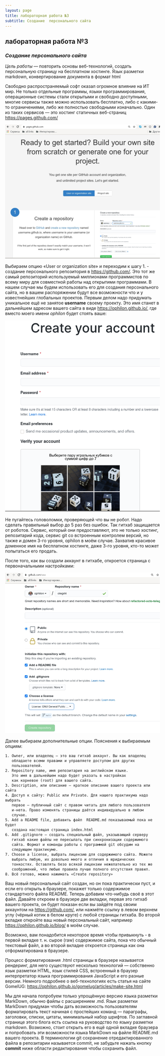 ```yaml
---
layout: page
title: лабораторная работа №3
subtitle: Создание  персонального сайта
---
```


## лабораторная работа №3

### *Создание  персонального сайта*

*Цель работы* — повторить основы веб-технологий, создать персональную страницу на бесплатном хостинге. Язык разметки markdown, конвертирование документа в формат html

Свободно распространяемый софт оказал огромное влияние на ИТ мир. Не
только отдельные программы, языки программирования, операционные
системы стали открытыми и свободно доступными, многие сервисы также
можно использовать бесплатно, либо с какими-то ограничениями, либо
же полностью свободными изначально. Один из таких сервисов — это
хостинг статичных веб-страниц <https://pages.github.com/>

![pages.github](/assets//img/pages.github.jpg)

Выбираем опцию «User or organization site» и переходим к шагу 1. - создание
персонального репозитория в <https://github.com/>. Это тот же самый
репозиторий используемый миллионами программистов по всему миру
для совместной работы над открытими программами. В нашем случае
мы будем использовать его для создания персонального сайта, но
в вашем распоряжении будут все возможности что и у известнейших
глобальных проектов. Первым делом надо придумать уникальное ещё
не занятое **username** своему проекту. Это имя станет в дальнейшем адресом
вашего сайта в виде <https://ophilon.github.io/>, где вместо
моего имени *ophilon* будет стоять ваше:

![new-account](/assets//img/new-account.png)

Не пугайтесь головоломки, проверяющей что вы не робот. Надо сделать
правильный выбор до 5 раз без ошибок. Так гитхаб защищается от роботов.
Сервис, который они предоставляют, это не только хостинг, репозитарий кода,
сервис git со встроенным контролем версий, но также и домен 3-го уровня,
ophilon в моём случае. Захватив красивое доменное имя на бесплатном
хостинге, даже 3-го уровня, кто-то может попытаться его продать.

После того, как вы создали аккаунт в гитхабе, откроется страница
с первоначальными настройками:

![github-setup](/assets//img/github-setup.jpg)

Далее выбираем дополнительные опции. Пояснения к выбираемым опциям:

    1. Owner, или владелец — это ваш гитхаб аккаунт. Вы как владелец
       обладаете всеми правами и управляете доступом для других
       пользователей.
    2. Repository name, имя репозитария на английском языке.
       Это имя в дальнейшем надо будет указать в настройках
       как корневое (root) для вашего сайта.
    3. Description, или описание — краткое описание вашего проекта или сайта
    4. Доступ к сайту: Public или Private. Для нашего практикума надо выбрать
	   первое — публичный сайт с правом читать для любого пользователя
	   и-нета. Право изменять страницы даётся индивидуально в любом
	   случае.
    5. Add a README file, добавить файл  README.md показываемый пока не будет
	   создана настоящая страница index.html
    6. Add .gitignore — создать специальный файл, указывающий серверу
	   гитхаб какие файлы не пересылать при синхронизации содержимого
	   сайта. Формат и команды работы с программой git обсудим на
	   следующем практикуме.
    7. Choose a license, выбрать лицензию для содержимого сайта. Можете
	   выбрать любую, их довольно много и отличия в юридических
	   тонкостях. Оставлять безо всякой лицензии нежелательно из тех же
	   соображений, что любые правила лучше полного отсутствия правил.
    8. Всё готово, можно нажимать «Create repository»

Ваш новый персональный сайт создан, но он пока практически
пуст, и если его открыть в браузере, покажет только содержимое
стандартного файла README. Теперь добавим что-нибудь своё в этот
файл. Давайте откроем в браузере две вкладки, первая это гитхаб
вашего проекта, он будет показан если вы зайдёте под своим аккаунтом
на <https://github.com/>, или нажмёте ссылку в левом верхнем углу (чёрный
котик в белом круге) с любой страницы гитхаба. Во второй вкладке
откройте ваш новый персональный сайт, например <https://ophilon.github.io/blog/>
в моём случае.

Возможно, вам понадобится некоторое время чтобы
привыкнуть - в первой вкладке т. н. сырое (raw) содержимое сайта, пока
что обычный текстовый файл, а во второй вкладке откроется страница
как она отформатирована в браузере.

Процесс форматирования .html страницы в браузере называется
рендеринг, для него существуют несколько технологий —
собственно язык разметки HTML, язык стилей CSS, встроенный в
браузер интерпретатор языка программирования JavaScript и его разные
версии. Немного подробнее о веб-технологиях есть статья на сайте
GomelUG: <https://ophilon.github.io/gomelug/articles/make-site.html>

Мы для начала попробуем только упрощённую версию языка разметки
MarkDown, обычно файлы с расширением .md. Язык разметки MarkDown придуман
чтобы дать возможность пользователям форматировать текст
начиная с простейших команд — параграфы, заголовки, списки,
цитаты,  минимальный набор шрифтов. По заглавной странице этого
блога есть ссылка на руководство по языку разметки markdown. Возможно,
стоит открыть его в ещё одной вкладке браузера и попробовать эти
возможности языка MarkDown на файле README.md вашего проекта.  В терминологии
git сохранение отредактированного файла в репозитарии называется
commit, не забудьте нажать кнопку **commit** ниже области редактирования
чтобы сохранить файл.
